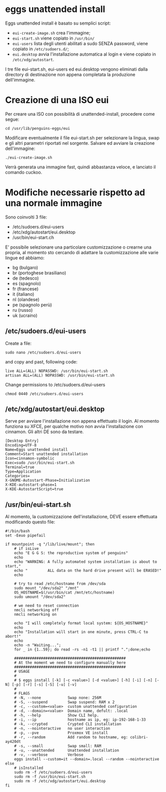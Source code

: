 # eggs unattended install

Eggs unattended install è basato su semplici script:
* ```eui-create-image.sh``` crea l'immagine;
* ```eui-start.sh``` viene copiato in ```/usr/bin/```
* ```eui-users``` lista degli utenti abilitati a sudo SENZA password, viene copiato in ```/etc/sudoers.d/```;
* ```eui.desktop``` avvia l'installazione automatica al login e viene copiato in ```/etc/xdg/autostart```.

I tre file eui-start.sh, eui-users ed eui.desktop vengono eliminati dalla directory di destinazione non appena completata la produzione dell'immagine.

# Creazione di una ISO eui
Per creare una ISO con possibilità di unattended-install, procedere come segue:

```
cd /usr/lib/penguins-eggs/eui
```
Modificare eventualmente il file eui-start.sh per selezionare la lingua, swap e gli altri parametri riportati nel sorgente. Salvare ed avviare la creazione dell'immagine:

```
./eui-create-image.sh
```

Verrà generata una immagine fast, quindi abbastanza veloce, e lanciato il comando cuckoo.


# Modifiche necessarie rispetto ad una normale immagine

Sono coinvolti 3 file:

* /etc/sudoers.d/eui-users
* /etc/xdg/autostart/eui.desktop
* /usr/bin/eui-start.ch

E' possibile selezionare una particolare customizzazione o crearne una propria, al momento sto cercando di adattare la customizzazione alle varie lingue ed abbiamo:

* bg (bulgaro)
* br (portoghese brasiliano)
* de (tedesco)
* es (spagnolo)
* fr (francese)
* it (italiano)
* nl (olandese)
* pe (spagnolo perù)
* ru (russo)
* uk (ucraino)

## /etc/sudoers.d/eui-users

Create a file:
```
sudo nano /etc/sudoers.d/eui-users
```
and copy and past, following code:

```
live ALL=(ALL) NOPASSWD: /usr/bin/eui-start.sh
artisan ALL=(ALL) NOPASSWD: /usr/bin/eui-start.sh
```
Change permissions to /etc/sudoers.d/eui-users
```
chmod 0440 /etc/sudoers.d/eui-users
```

##  /etc/xdg/autostart/eui.desktop
Serve per avviare l'installazione non appena effettuato il login. Al momento funziona su XFCE, per qualche motivo non avvia l'installazione con cinnamon. Gli altri DE sono da testare.

```
[Desktop Entry]
Encoding=UTF-8
Name=Eggs unattended install
Comment=Start unattended installation
Icon=cinnamon-symbolic
Exec=sudo /usr/bin/eui-start.sh
Terminal=true
Type=Application
Categories=
X-GNOME-Autostart-Phase=Initialization
X-KDE-autostart-phase=1
X-KDE-AutostartScript=true
```

## /usr/bin/eui-start.sh
Al momento, la customizzazione dell'installazione, DEVE essere effettuata modificando questo file:

```
#!/bin/bash
set -Eeuo pipefail

if mountpoint -q "/lib/live/mount"; then 
    # if isLive
    echo "E G G S: the reproductive system of penguins"
    echo
    echo "WARNING: A fully automated system installation is about to start,"
    echo "         ALL data on the hard drive present will be ERASED!"
    echo

    # try to read /etc/hostname from /dev/sda
    sudo mount "/dev/sda2" "/mnt"
    OS_HOSTNAME=$(/usr/bin/cat /mnt/etc/hostname)
    sudo umount "/dev/sda2"

    # we need to reset connection    
    nmcli networking off
    nmcli networking on
    
    echo "I will completely format local system: ${OS_HOSTNAME}"
    echo
    echo "Installation will start in one minute, press CTRL-C to abort!"
    echo 
    echo -n "Waiting...";
    for _ in {1..59}; do read -rs -n1 -t1 || printf ".";done;echo

    ##################################################
    # At the moment we need to configure manually here
    ##################################################
    # USAGE
    #
    # $ eggs install [-k] [-c <value>] [-d <value>] [-h] [-i] [-n] [-N] [-p] [-r] [-s] [-S] [-u] [-v]
    #
    # FLAGS
    # -N, --none            Swap none: 256M
    # -S, --suspend         Swap suspend: RAM x 2
    # -c, --custom=<value>  custom unattended configuration
    # -d, --domain=<value>  Domain name, defult: .local
    # -h, --help            Show CLI help.
    # -i, --ip              hostname as ip, eg: ip-192-168-1-33
    # -k, --crypted         Crypted CLI installation
    # -n, --nointeractive   no user interaction
    # -p, --pve             Proxmox VE install
    # -r, --random          Add random to hostname, eg: colibri-ay420dt
    # -s, --small           Swap small: RAM
    # -u, --unattended      Unattended installation
    # -v, --verbose         Verbose
    eggs install --custom=it --domain=.local --random --nointeractive
else  
    # isInstalled
    sudo rm -f /etc/sudoers.d/eui-users
    sudo rm -f /usr/bin/eui-start.sh
    sudo rm -f /etc/xdg/autostart/eui.desktop
fi
```
